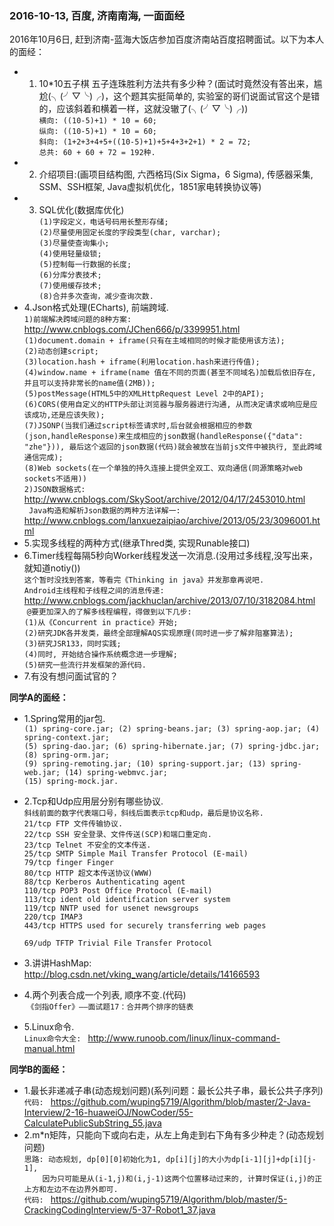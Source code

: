 ### 2016-10-13, 百度, 济南南海, 一面面经 ###
 2016年10月6日, 赶到济南-蓝海大饭店参加百度济南站百度招聘面试。以下为本人的面经：
* 1. 10*10五子棋 五子连珠胜利方法共有多少种？(面试时竟然没有答出来，尴尬(╮(╯▽╰)╭)，这个题其实挺简单的, 实验室的哥们说面试官这个是错的，应该斜着和横着一样，这就没辙了(╮(╯▽╰)╭))   
 ` 横向: ((10-5)+1) * 10 = 60;  `   
 ` 纵向: ((10-5)+1) * 10 = 60;  `   
 ` 斜向: (1+2+3+4+5+((10-5)+1)+5+4+3+2+1) * 2 = 72;  `     
 ` 总共: 60 + 60 + 72 = 192种.  `
* 2. 介绍项目:(画项目结构图, 六西格玛(Six Sigma，6 Sigma), 传感器采集, SSM、SSH框架, Java虚拟机优化，1851家电转换协议等)
* 3. SQL优化(数据库优化)  
 ` (1)字段定义，电话号码用长整形存储; `    
 ` (2)尽量使用固定长度的字段类型(char, varchar);  `     
 ` (3)尽量使查询集小;  `     
 ` (4)使用轻量级锁; `     
 ` (5)控制每一行数据的长度; `   
 ` (6)分库分表技术; `   
 ` (7)使用缓存技术; `  
 ` (8)合并多次查询，减少查询次数. `
* 4.Json格式处理(ECharts), 前端跨域.   
 `1)前端解决跨域问题的8种方案: ` <http://www.cnblogs.com/JChen666/p/3399951.html>   
  `(1)document.domain + iframe(只有在主域相同的时候才能使用该方法); `   
  `(2)动态创建script; `   
  `(3)location.hash + iframe(利用location.hash来进行传值); `   
  `(4)window.name + iframe(name 值在不同的页面(甚至不同域名)加载后依旧存在, 并且可以支持非常长的name值(2MB)); `   
  `(5)postMessage(HTML5中的XMLHttpRequest Level 2中的API); `   
  `(6)CORS(使用自定义的HTTP头部让浏览器与服务器进行沟通, 从而决定请求或响应是应该成功,还是应该失败); `   
  `(7)JSONP(当我们通过script标签请求时,后台就会根据相应的参数(json,handleResponse)来生成相应的json数据(handleResponse({"data": "zhe"})), 最后这个返回的json数据(代码)就会被放在当前js文件中被执行, 至此跨域通信完成); `   
  `(8)Web sockets(在一个单独的持久连接上提供全双工、双向通信(同源策略对web sockets不适用)) `   
  `2)JSON数据格式: ` <http://www.cnblogs.com/SkySoot/archive/2012/04/17/2453010.html>  
  `  Java构造和解析Json数据的两种方法详解一: ` <http://www.cnblogs.com/lanxuezaipiao/archive/2013/05/23/3096001.html>  
* 5.实现多线程的两种方式(继承Thred类, 实现Runable接口)
* 6.Timer线程每隔5秒向Worker线程发送一次消息.(没用过多线程,没写出来，就知道notiy())   
  ` 这个暂时没找到答案，等看完《Thinking in java》并发那章再说吧. `  
  ` Android主线程和子线程之间的消息传递: ` <http://www.cnblogs.com/jackhuclan/archive/2013/07/10/3182084.html>  
  ` @要更加深入的了解多线程编程，得做到以下几步: `   
  `(1)从《Concurrent in practice》开始; `  
  `(2)研究JDK各并发类，最终全部理解AQS实现原理(同时进一步了解非阻塞算法);  `  
  `(3)研究JSR133，同时实践;  `   
  `(4)同时, 开始结合操作系统概念进一步理解;  `   
  `(5)研究一些流行并发框架的源代码. `
* 7.有没有想问面试官的？

<Strong>同学A的面经：</Strong>
* 1.Spring常用的jar包.   
  `(1) spring-core.jar; (2) spring-beans.jar; (3) spring-aop.jar; (4) spring-context.jar; `   
  `(5) spring-dao.jar; (6) spring-hibernate.jar; (7) spring-jdbc.jar; (8) spring-orm.jar; `   
  `(9) spring-remoting.jar; (10) spring-support.jar; (13) spring-web.jar; (14) spring-webmvc.jar;  `  
  `(15) spring-mock.jar. `
* 2.Tcp和Udp应用层分别有哪些协议.   
  ` 斜线前面的数字代表端口号，斜线后面表示tcp和udp，最后是协议名称. `   
  ` 21/tcp FTP 文件传输协议.   `   
  ` 22/tcp SSH 安全登录、文件传送(SCP)和端口重定向.  `    
  ` 23/tcp Telnet 不安全的文本传送.   `    
  ` 25/tcp SMTP Simple Mail Transfer Protocol (E-mail)  `   
  ` 79/tcp finger Finger `    
  ` 80/tcp HTTP 超文本传送协议(WWW) `    
  ` 88/tcp Kerberos Authenticating agent `   
  ` 110/tcp POP3 Post Office Protocol (E-mail) `      
  ` 113/tcp ident old identification server system  `  
  ` 119/tcp NNTP used for usenet newsgroups   `   
  ` 220/tcp IMAP3  `   
  ` 443/tcp HTTPS used for securely transferring web pages  `
  
  ` 69/udp TFTP Trivial File Transfer Protocol   `    
* 3.讲讲HashMap: <http://blog.csdn.net/vking_wang/article/details/14166593> 
* 4.两个列表合成一个列表, 顺序不变.(代码)   
  `《剑指Offer》——面试题17：合并两个排序的链表`
* 5.Linux命令.  
  `Linux命令大全: ` <http://www.runoob.com/linux/linux-command-manual.html> 

<Strong>同学B的面经：</Strong>
* 1.最长非递减子串(动态规划问题)(系列问题：最长公共子串，最长公共子序列)   
`代码: ` https://github.com/wuping5719/Algorithm/blob/master/2-Java-Interview/2-16-huaweiOJ/NowCoder/55-CalculatePublicSubString_55.java
* 2.m*n矩阵，只能向下或向右走，从左上角走到右下角有多少种走？(动态规划问题)   
 `思路: 动态规划, dp[0][0]初始化为1, dp[i][j]的大小为dp[i-1][j]+dp[i][j-1], `   
 `     因为只可能是从(i-1,j)和(i,j-1)这两个位置移动过来的, 计算时保证(i,j)的正上方和左边不在边界外即可. `   
 `代码: `  <https://github.com/wuping5719/Algorithm/blob/master/5-CrackingCodingInterview/5-37-Robot1_37.java> 
